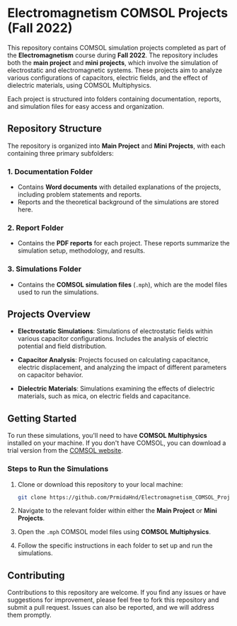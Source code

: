 # Electromagnetism COMSOL Projects (Fall 2022)

This repository contains COMSOL simulation projects completed as part of the **Electromagnetism** course during **Fall 2022**. The repository includes both the **main project** and **mini projects**, which involve the simulation of electrostatic and electromagnetic systems. These projects aim to analyze various configurations of capacitors, electric fields, and the effect of dielectric materials, using COMSOL Multiphysics.

Each project is structured into folders containing documentation, reports, and simulation files for easy access and organization.

## Repository Structure

The repository is organized into **Main Project** and **Mini Projects**, with each containing three primary subfolders:

### 1. **Documentation Folder**
- Contains **Word documents** with detailed explanations of the projects, including problem statements and reports.
- Reports and the theoretical background of the simulations are stored here.

### 2. **Report Folder**
- Contains the **PDF reports** for each project. These reports summarize the simulation setup, methodology, and results.

### 3. **Simulations Folder**
- Contains the **COMSOL simulation files** (`.mph`), which are the model files used to run the simulations.

## Projects Overview

- **Electrostatic Simulations**: Simulations of electrostatic fields within various capacitor configurations. Includes the analysis of electric potential and field distribution.

- **Capacitor Analysis**: Projects focused on calculating capacitance, electric displacement, and analyzing the impact of different parameters on capacitor behavior.

- **Dielectric Materials**: Simulations examining the effects of dielectric materials, such as mica, on electric fields and capacitance.

## Getting Started

To run these simulations, you'll need to have **COMSOL Multiphysics** installed on your machine. If you don't have COMSOL, you can download a trial version from the [COMSOL website](https://www.comsol.com/).

### Steps to Run the Simulations

1. Clone or download this repository to your local machine:
    ```bash
    git clone https://github.com/PrmidaHnd/Electromagnetism_COMSOL_Projects_Fall2022.git
    ```

2. Navigate to the relevant folder within either the **Main Project** or **Mini Projects**.

3. Open the `.mph` COMSOL model files using **COMSOL Multiphysics**.

4. Follow the specific instructions in each folder to set up and run the simulations.

## Contributing

Contributions to this repository are welcome. If you find any issues or have suggestions for improvement, please feel free to fork this repository and submit a pull request. Issues can also be reported, and we will address them promptly.

